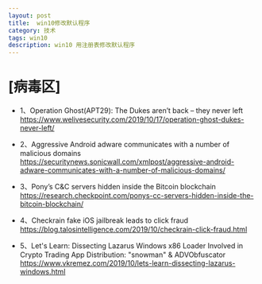 ```yaml
---
layout: post
title:	win10修改默认程序
category: 技术
tags: win10
description: win10 用注册表修改默认程序
---
```

# [病毒区]
+ 1、Operation Ghost(APT29): The Dukes aren’t back – they never left 
https://www.welivesecurity.com/2019/10/17/operation-ghost-dukes-never-left/

+ 2、Aggressive Android adware communicates with a number of malicious domains 
https://securitynews.sonicwall.com/xmlpost/aggressive-android-adware-communicates-with-a-number-of-malicious-domains/

+ 3、Pony’s C&C servers hidden inside the Bitcoin blockchain 
https://research.checkpoint.com/ponys-cc-servers-hidden-inside-the-bitcoin-blockchain/

+ 4、Checkrain fake iOS jailbreak leads to click fraud 
https://blog.talosintelligence.com/2019/10/checkrain-click-fraud.html

+ 5、Let's Learn: Dissecting Lazarus Windows x86 Loader Involved in Crypto Trading App Distribution: "snowman" & ADVObfuscator 
https://www.vkremez.com/2019/10/lets-learn-dissecting-lazarus-windows.html